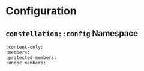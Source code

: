 # Configuration

## `constellation::config` Namespace

```{doxygennamespace} constellation::config
:content-only:
:members:
:protected-members:
:undoc-members:
```
